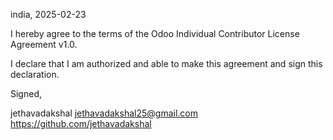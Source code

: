 india, 2025-02-23

I hereby agree to the terms of the Odoo Individual Contributor License
Agreement v1.0.

I declare that I am authorized and able to make this agreement and sign this
declaration.

Signed,

jethavadakshal jethavadakshal25@gmail.com https://github.com/jethavadakshal